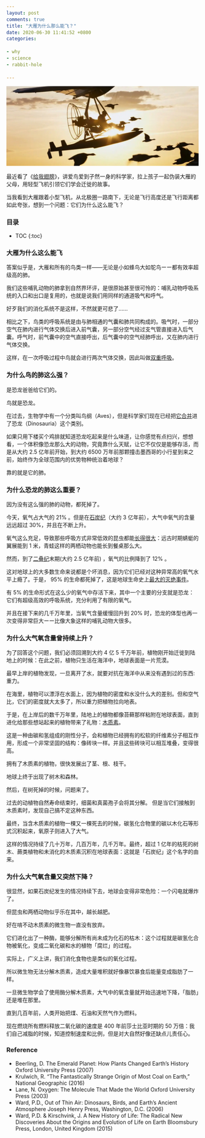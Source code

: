 ```yaml
---
layout: post
comments: true
title: "大雁为什么那么能飞？"
date: 2020-06-30 11:41:52 +0800
categories: 

- why
- science
- rabbit-hole

---
```



![donne_moi_des_ailes.jpg](/downloads/images/2020_06/donne_moi_des_ailes.jpg "Don't touch me...")

最近看了《[给我翅膀](https://movie.douban.com/subject/30410114/)》，讲爱鸟爱到孑然一身的科学家，拉上孩子一起伪装大雁的父母，用轻型飞机引领它们学会迁徙的故事。

当我看到大雁跟着小型飞机，从北极圈一路南下，无论是飞行高度还是飞行距离都如此夸张，想到一个问题：它们为什么这么能飞？

<h3>目录</h3>

- TOC
{:toc}

### 大雁为什么这么能飞

答案似乎是，大雁和所有的鸟类一样——无论是小如蜂鸟大如鸵鸟ーー都有效率超级高的肺。 

我们这些哺乳动物的肺拿到自然界环评，是很原始甚至很可怜的：哺乳动物呼吸系统的入口和出口是复用的，也就是说我们用同样的通道吸气和呼气。

好歹我们的消化系统不是这样，不然就更可悲了……

相比之下，鸟类的呼吸系统是由与肺相通的气囊和肺共同构成的。吸气时，一部分空气在肺内进行气体交换后进入前气囊，另一部分空气经过支气管直接进入后气囊。呼气时，前气囊中的空气直接呼出，后气囊中的空气经肺呼出，又在肺内进行气体交换。

这样，在一次呼吸过程中鸟就会进行两次气体交换，因此叫做[双重呼吸](https://zh.wikipedia.org/wiki/%E9%B8%9F%E7%B1%BB%E7%94%9F%E7%90%86%E8%A7%A3%E5%89%96%E5%AD%A6)。

### 为什么鸟的肺这么强？

是恐龙爸爸给它们的。 

鸟就是恐龙。

在过去，生物学中有一个分类叫鸟纲（Aves），但是科学家们现在已经把[它合并](https://en.wikipedia.org/wiki/Evolution_of_birds)进了恐龙（Dinosauria）这个类别。

如果只用下楼买个鸡排就知道恐龙吃起来是什么味道，让你感觉有点扫兴，想想看，一个体积像恐龙那么大的动物，究竟靠什么天赋，让它不仅仅是能够存活，而是从大约 2.5 亿年前开始，到大约 6500 万年前那颗撞击墨西哥的小行星到来之前，始终作为全球范围内的优势物种统治着地球？

靠的就是它的肺。

### 为什么恐龙的肺这么重要？

因为没有这么强的肺的动物，都死掉了。

今天，氧气占大气的 21% 。但是在[石炭纪](https://zh.wikipedia.org/wiki/%E7%9F%B3%E7%82%AD%E7%BA%AA)（大约 3 亿年前），大气中氧气的含量远远超过 30%，并且在不断上升。

氧气这么充足，导致那些呼吸方式非常低效的昆虫都能[长得很大](http://www.hqhot.com/a/202005/30730.html)：远古时期蜻蜓的翼展能到 1 米，青蛙这样的两栖动物也能长到餐桌那么大。

然而，到了[二叠纪](https://zh.wikipedia.org/wiki/%E4%BA%8C%E5%8F%A0%E7%BA%AA)末期(大约 2.5 亿年前) ，氧气的比例降到了 12% 。

这对地球上的大多数生命来说都是个坏消息，因为它们已经对这种异常高的氧气水平上瘾了。于是， 95% 的生命都死掉了，这是地球生命史上[最大的灭绝事件](https://zh.wikipedia.org/wiki/%E4%BA%8C%E5%8F%A0%E7%BA%AA%EF%BC%8D%E4%B8%89%E5%8F%A0%E7%BA%AA%E7%81%AD%E7%BB%9D%E4%BA%8B%E4%BB%B6)。

有 5% 的生命形式在这么少的氧气中存活下来，其中一个主要的分支就是恐龙：它们有超级高效的呼吸系统，充分利用了有限的氧气。

并且在接下来的几千万年里，当氧气含量缓慢回升到 20% 时，恐龙的体型也再一次变得非常巨大ーー比像大象这样的哺乳动物大很多。

### 为什么大气氧含量曾持续上升？

为了回答这个问题，我们必须回溯到大约 4 亿 5 千万年前，植物刚开始迁徙到陆地上的时候：在此之前，植物只生活在海洋中，地球表面是一片荒漠。

最早上岸的植物发现，一旦离开了水，就要对抗在海洋中从来没有遇到过的东西: 重力。

在海里，植物可以漂浮在水面上，因为植物的密度和水没什么大的差别。但和空气比，它们的密度就大太多了，所以重力把植物拉向地表。

于是，在上岸后的数千万年里，陆地上的植物都像苔藓那样粘附在地球表面，直到进化给那些想站起来的植物带来了礼物：[木质素](https://zh.wikipedia.org/wiki/%E6%9C%A8%E8%B4%A8%E7%B4%A0)。

这是一种由碳和氢组成的刚性分子，会和植物已经拥有的松软的纤维素分子相互作用，形成一个非常坚固的结构：像砖块一样。并且这些砖块可以相互堆叠，变得很高。

拥有了木质素的植物，很快发展出了茎、根、枝干。

地球上终于出现了树木和森林。

然后，在树死掉的时候，问题来了。

过去的动植物自然寿命结束时，细菌和真菌孢子会将其分解。 但是当它们接触到木质素时，发现自己搞不定这种东西。

最终，当含木质素的植物一棵又一棵死去的时候，碳氢化合物里的碳以木化石等形式沉积起来，氧原子则进入了大气。

这样的情况持续了几十万年，几百万年，几千万年。最终，超过 1 亿年的枯死的树木、蕨类植物和未消化的木质素沉积在地球表面：这就是「石炭纪」这个名字的由来。

### 为什么大气氧含量又突然下降？

很显然，如果石炭纪发生的情况持续下去，地球会变得非常危险：一个闪电就爆炸了。

但昆虫和两栖动物似乎乐在其中，越长越肥。

好在啃不动木质素的微生物一直没有放弃。

它们进化出了一种酶，能够分解所有尚未成为化石的枯木：这个过程就是碳氢化合物被氧化，变成二氧化碳和水的植物「腐烂」的过程。

实际上，广义上讲，我们消化食物也是类似的氧化过程。

所以微生物无法分解木质素，造成大量堆积就好像暴饮暴食后能量变成脂肪了一样。

一旦微生物学会了使用酶分解木质素，大气中的氧含量就开始迅速地下降，「脂肪」还是堆在那里。


直到几百年前，人类开始把煤、石油和天然气作为燃料。

现在燃烧所有燃料释放二氧化碳的速度是 400 年前莎士比亚时期的 50 万倍：我们自己减脂的时候，知道控制速度和比例，但是对大自然好像还缺点儿责任心。

### Reference

- Beerling, D. The Emerald Planet: How Plants Changed Earth’s History Oxford University Press (2007)
- Krulwich, R. “The Fantastically Strange Origin of Most Coal on Earth,” National Geographic (2016)
- Lane, N. Oxygen: The Molecule That Made the World Oxford University Press (2003)
- Ward, P.D., Out of Thin Air: Dinosaurs, Birds, and Earth’s Ancient Atmosphere Joseph Henry Press, Washington, D.C. (2006)
- Ward, P.D. & Kirschvink, J. A New History of Life: The Radical New Discoveries About the Origins and Evolution of Life on Earth Bloomsbury Press, London, United Kingdom (2015)

